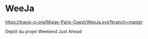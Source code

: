 # WeeJa  
https://travis-ci.org/Miage-Paris-Ouest/WeeJa.svg?branch=master

Dépôt du projet Weekend Just Ahead
